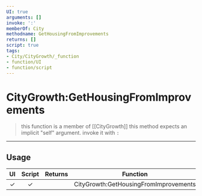 ```yaml
---
UI: true
arguments: []
invoke: ':'
memberOf: City
methodname: GetHousingFromImprovements
returns: []
script: true
tags:
- City/CityGrowth/_function
- function/UI
- function/script
---
```

# CityGrowth:GetHousingFromImprovements
> this function is a member of [[CityGrowth]]
> this method expects an implicit "self" argument. invoke it with `:`
-----
## Usage
|  UI | Script | Returns | Function | Arguments |
|:---:|:------:|-------:|:--------:|:---------|
|✓|✓||CityGrowth:GetHousingFromImprovements||
